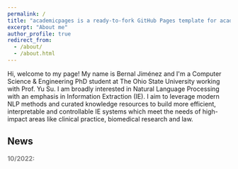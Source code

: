 ```yaml
---
permalink: /
title: "academicpages is a ready-to-fork GitHub Pages template for academic personal websites"
excerpt: "About me"
author_profile: true
redirect_from: 
  - /about/
  - /about.html
---
```


Hi, welcome to my page! My name is Bernal Jiménez and I'm a Computer Science & Engineering PhD student at The Ohio State University working with Prof. Yu Su. I am broadly interested in Natural Language Processing with an emphasis in Information Extraction (IE). I aim to leverage modern NLP methods and curated knowledge resources to build more efficient, interpretable and controllable IE systems which meet the needs of high-impact areas like clinical practice, biomedical research and law.

## News
<div style="height:200px;width:800px;overflow:auto;color:grey">
<b>10/2022:</b>  <br>

</div>
